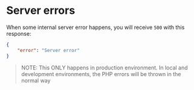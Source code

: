 # Server errors
When some internal server error happens, you will receive `500` with this response:

```json
{
    "error": "Server error"
}
```

> NOTE: This ONLY happens in production environment. In local and development environments, the PHP errors will be thrown in the normal way

